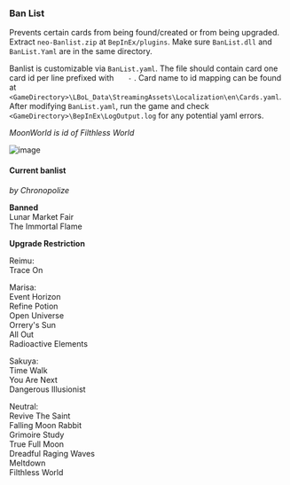 ### Ban List

Prevents certain cards from being found/created or from being upgraded. Extract `neo-Banlist.zip` at `BepInEx/plugins`. Make sure `BanList.dll` and `BanList.Yaml` are in the same directory.

Banlist is customizable via `BanList.yaml`. The file should contain card one card id per line prefixed with `    - ` . Card name to id mapping can be found at `<GameDirectory>\LBoL_Data\StreamingAssets\Localization\en\Cards.yaml`. After modifying `BanList.yaml`, run the game and check `<GameDirectory>\BepInEx\LogOutput.log` for any potential yaml errors.

_MoonWorld is id of Filthless World_

![image](https://user-images.githubusercontent.com/89428565/233810989-62b14932-80e4-488b-a682-9d75adbaef54.png)

#### Current banlist
_by Chronopolize_

__Banned__ \
Lunar Market Fair \
The Immortal Flame

__Upgrade Restriction__

Reimu: \
Trace On

Marisa:\
Event Horizon\
Refine Potion\
Open Universe\
Orrery's Sun\
All Out\
Radioactive Elements

Sakuya:\
Time Walk\
You Are Next\
Dangerous Illusionist

Neutral:\
Revive The Saint\
Falling Moon Rabbit\
Grimoire Study\
True Full Moon\
Dreadful Raging Waves\
Meltdown\
Filthless World
